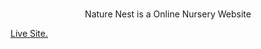 # 
<p align="center">Nature Nest is a Online Nursery Website </p>
<a href="hhttps://naturenest-online-nursery.netlify.app" align="center">Live Site.</a>
